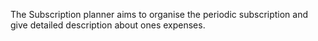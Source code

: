The Subscription planner aims to organise the periodic subscription and give detailed description about ones expenses. 